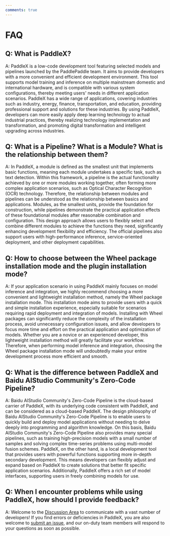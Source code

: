 ```yaml
---
comments: true
---
```


# FAQ

## Q: What is PaddleX?

A: PaddleX is a low-code development tool featuring selected models and pipelines launched by the PaddlePaddle team. It aims to provide developers with a more convenient and efficient development environment. This tool supports model training and inference on multiple mainstream domestic and international hardware, and is compatible with various system configurations, thereby meeting users' needs in different application scenarios. PaddleX has a wide range of applications, covering industries such as industry, energy, finance, transportation, and education, providing professional support and solutions for these industries. By using PaddleX, developers can more easily apply deep learning technology to actual industrial practices, thereby realizing technology implementation and transformation, and promoting digital transformation and intelligent upgrading across industries.

## Q: What is a Pipeline? What is a Module? What is the relationship between them?

A: In PaddleX, a module is defined as the smallest unit that implements basic functions, meaning each module undertakes a specific task, such as text detection. Within this framework, a pipeline is the actual functionality achieved by one or more modules working together, often forming more complex application scenarios, such as Optical Character Recognition (OCR) technology. Therefore, the relationship between modules and pipelines can be understood as the relationship between basics and applications. Modules, as the smallest units, provide the foundation for construction, while pipelines demonstrate the practical application effects of these foundational modules after reasonable combination and configuration. This design approach allows users to flexibly select and combine different modules to achieve the functions they need, significantly enhancing development flexibility and efficiency. The official pipelines also support users with high-performance inference, service-oriented deployment, and other deployment capabilities.

## Q: How to choose between the Wheel package installation mode and the plugin installation mode?

A: If your application scenario in using PaddleX mainly focuses on model inference and integration, we highly recommend choosing a more convenient and lightweight installation method, namely the Wheel package installation mode. This installation mode aims to provide users with a quick and simple installation experience, especially suitable for scenarios requiring rapid deployment and integration of models. Installing with Wheel packages can significantly reduce the complexity of the installation process, avoid unnecessary configuration issues, and allow developers to focus more time and effort on the practical application and optimization of models. Whether you are a novice or an experienced developer, this lightweight installation method will greatly facilitate your workflow. Therefore, when performing model inference and integration, choosing the Wheel package installation mode will undoubtedly make your entire development process more efficient and smooth.

## Q: What is the difference between PaddleX and Baidu AIStudio Community's Zero-Code Pipeline?

A: Baidu AIStudio Community's Zero-Code Pipeline is the cloud-based carrier of PaddleX, with its underlying code consistent with PaddleX, and can be considered as a cloud-based PaddleX. The design philosophy of Baidu AIStudio Community's Zero-Code Pipeline is to enable users to quickly build and deploy model applications without needing to delve deeply into programming and algorithm knowledge. On this basis, Baidu AIStudio Community's Zero-Code Pipeline also provides many special pipelines, such as training high-precision models with a small number of samples and solving complex time-series problems using multi-model fusion schemes. PaddleX, on the other hand, is a local development tool that provides users with powerful functions supporting more in-depth secondary development. This means developers can flexibly adjust and expand based on PaddleX to create solutions that better fit specific application scenarios. Additionally, PaddleX offers a rich set of model interfaces, supporting users in freely combining models for use.

## Q: When I encounter problems while using PaddleX, how should I provide feedback?

A: Welcome to the [Discussion Area](https://github.com/PaddlePaddle/PaddleX/discussions) to communicate with a vast number of developers! If you find errors or deficiencies in PaddleX, you are also welcome to [submit an issue](https://github.com/PaddlePaddle/PaddleX/issues), and our on-duty team members will respond to your questions as soon as possible.
